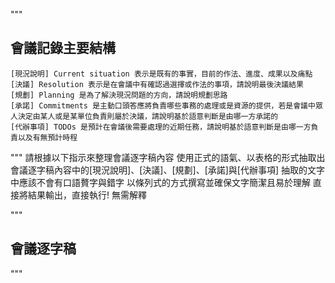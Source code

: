 """
## 會議記錄主要結構
    [現況說明] Current situation 表示是既有的事實，目前的作法、進度、成果以及痛點
    [決議] Resolution 表示是在會議中有確認過選擇或作法的事項，請說明最後決議結果
    [規劃] Planning 是為了解決現況問題的方向，請說明規劃思路
    [承諾] Commitments 是主動口頭答應將負責哪些事務的處理或是資源的提供，若是會議中眾人決定由某人或是某單位負責則屬於決議，請說明基於語意判斷是由哪一方承諾的
    [代辦事項] TODOs 是預計在會議後需要處理的近期任務，請說明基於語意判斷是由哪一方負責以及有無預計時程
"""
請根據以下指示來整理會議逐字稿內容
使用正式的語氣、以表格的形式抽取出會議逐字稿內容中的[現況說明]、[決議]、[規劃]、[承諾]與[代辦事項]
抽取的文字中應該不會有口語贅字與錯字
以條列式的方式撰寫並確保文字簡潔且易於理解
直接將結果輸出，直接執行! 無需解釋

"""
## 會議逐字稿
    

"""


